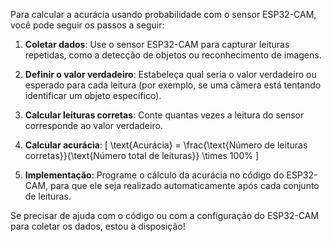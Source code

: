Para calcular a acurácia usando probabilidade com o sensor ESP32-CAM, você pode seguir os passos a seguir:

1. **Coletar dados**: Use o sensor ESP32-CAM para capturar leituras repetidas, como a detecção de objetos ou reconhecimento de imagens.

2. **Definir o valor verdadeiro**: Estabeleça qual seria o valor verdadeiro ou esperado para cada leitura (por exemplo, se uma câmera está tentando identificar um objeto específico).

3. **Calcular leituras corretas**: Conte quantas vezes a leitura do sensor corresponde ao valor verdadeiro.

4. **Calcular acurácia**:
   \[
   \text{Acurácia} = \frac{\text{Número de leituras corretas}}{\text{Número total de leituras}} \times 100\%
   \]

5. **Implementação**: Programe o cálculo da acurácia no código do ESP32-CAM, para que ele seja realizado automaticamente após cada conjunto de leituras.

Se precisar de ajuda com o código ou com a configuração do ESP32-CAM para coletar os dados, estou à disposição!
